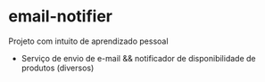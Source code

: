 # email-notifier
Projeto com intuito de aprendizado pessoal


- Serviço de envio de e-mail && notificador de disponibilidade de produtos (diversos)